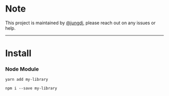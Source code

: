 # Note

This project is maintained by [@jungdj](https://github.com/jungdj), please reach out on any issues or help.

----
# Install

### Node Module

```
yarn add my-library
```

```
npm i --save my-library
```
